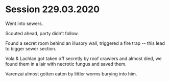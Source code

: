 # Session 229.03.2020

Went into sewers.

Scouted ahead, party didn’t follow.

Found a secret room behind an illusory wall, triggered a fire trap -- this lead to bigger sewer section.

Vola & Lachlan got taken off secretly by roof crawlers and almost died, we found them in a lair with necrotic fungus and saved them.

Varenzai almost gotten eaten by littler worms burying into him.

#